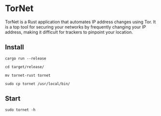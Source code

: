 # TorNet

TorNet is a Rust application that automates IP address changes using Tor. It is a top tool for securing your networks by frequently changing your IP address, making it difficult for trackers to pinpoint your location.

## Install

```
cargo run --release
```

```
cd target/release/
```

```
mv tornet-rust tornet
```

```
sudo cp tornet /usr/local/bin/
```

## Start

```
sudo tornet -h
```
